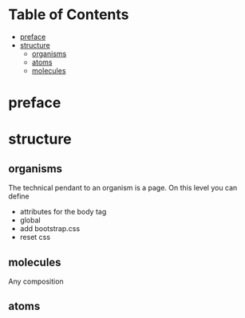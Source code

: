 
Table of Contents
=================

  * [preface](#preface)
  * [structure](#structure)
    * [organisms](#organisms)
    * [atoms](#atoms)
    * [molecules](#molecules)
   
   
# preface

# structure
## organisms
The technical pendant to an organism is a page. On this level you can define
* attributes for the body tag
* global
* add bootstrap.css
* reset css 

## molecules
Any composition

## atoms

